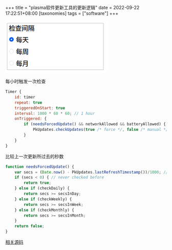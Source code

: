 +++
title = "plasma软件更新工具的更新逻辑"
date = 2022-09-22 17:22:51+08:00
[taxonomies]
tags = ["software"]
+++

![config](../image/plasma_pk_updates/1.png)

<!-- more -->

每小时触发一次检查
```js
Timer {
    id: timer
    repeat: true
    triggeredOnStart: true
    interval: 1000 * 60 * 60; // 1 hour
    onTriggered: {
        if (needsForcedUpdate() && networkAllowed && batteryAllowed) {
            PkUpdates.checkUpdates(true /* force */, false /* manual */);
        }
    }
}
```
比较上一次更新所过去的秒数
```js
function needsForcedUpdate() {
    var secs = (Date.now() - PkUpdates.lastRefreshTimestamp())/1000; // compare with the saved timestamp
    if (secs < 0) { // never checked before
        return true;
    } else if (checkDaily) {
        return secs >= secsInDay;
    } else if (checkWeekly) {
        return secs >= secsInWeek;
    } else if (checkMonthly) {
        return secs >= secsInMonth;
    }
    return false;
}
```

[相关源码](https://phabricator.kde.org/source/plasma-pk-updates/browse/master/src/plasma/contents/ui/main.qml)